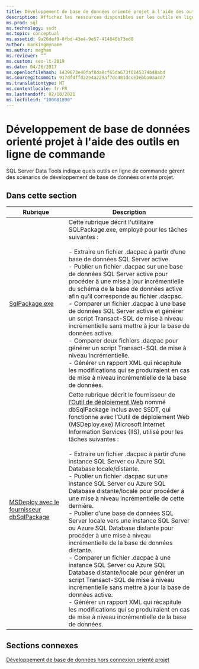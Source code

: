 ```yaml
---
title: Développement de base de données orienté projet à l'aide des outils en ligne de commande
description: Affichez les ressources disponibles sur les outils en ligne de commande que SQL Server Data Tools fournit pour travailler avec des fichiers .dacpac, tels que SQLPackage.exe et dbSqlPackage.
ms.prod: sql
ms.technology: ssdt
ms.topic: conceptual
ms.assetid: 9a26def9-8fbd-43e4-9e57-414840b73ed8
author: markingmyname
ms.author: maghan
ms.reviewer: “”
ms.custom: seo-lt-2019
ms.date: 04/26/2017
ms.openlocfilehash: 1439673e40faf8da8cf65da673f0145374b48abd
ms.sourcegitcommit: 917df4ffd22e4a229af7dc481dcce3ebba0aa4d7
ms.translationtype: HT
ms.contentlocale: fr-FR
ms.lasthandoff: 02/10/2021
ms.locfileid: "100081890"
---
```

# <a name="project-oriented-database-development-using-command-line-tools"></a>Développement de base de données orienté projet à l'aide des outils en ligne de commande

SQL Server Data Tools indique quels outils en ligne de commande gèrent des scénarios de développement de base de données orienté projet.  
  
## <a name="in-this-section"></a>Dans cette section  
  
|Rubrique|Description|  
|-|-|  
|[SqlPackage.exe](../tools/sqlpackage/sqlpackage.md)|Cette rubrique décrit l'utilitaire SQLPackage.exe, employé pour les tâches suivantes :<br /><br />- Extraire un fichier .dacpac à partir d’une base de données SQL Server active.<br />- Publier un fichier .dacpac sur une base de données SQL Server active pour procéder à une mise à jour incrémentielle du schéma de la base de données active afin qu’il corresponde au fichier .dacpac.<br />- Comparer un fichier .dacpac à une base de données SQL Server active et générer un script Transact\-SQL de mise à niveau incrémentielle sans mettre à jour la base de données active.<br />- Comparer deux fichiers .dacpac pour générer un script Transact\-SQL de mise à niveau incrémentielle.<br />- Générer un rapport XML qui récapitule les modifications qui se produiraient en cas de mise à niveau incrémentielle de la base de données.|  
|[MSDeploy avec le fournisseur dbSqlPackage](../ssdt/using-msdeploy-with-dbsqlpackage-provider.md)|Cette rubrique décrit le fournisseur de [l’Outil de déploiement Web](/previous-versions/windows/it-pro/windows-server-2008-R2-and-2008/dd568996(v=ws.10)) nommé dbSqlPackage inclus avec SSDT, qui fonctionne avec l’Outil de déploiement Web (MSDeploy.exe) Microsoft Internet Information Services (IIS), utilisé pour les tâches suivantes :<br /><br />- Extraire un fichier .dacpac à partir d’une instance SQL Server ou Azure SQL Database locale/distante.<br />- Publier un fichier .dacpac sur une instance SQL Server ou Azure SQL Database distante/locale pour procéder à une mise à niveau incrémentielle de cette dernière.<br />- Publier d’une base de données SQL Server locale vers une instance SQL Server ou Azure SQL Database distante pour procéder à une mise à niveau incrémentielle de la base de données distante.<br />- Comparer un fichier .dacpac à une instance SQL Server ou Azure SQL Database distante/locale pour générer un script Transact\-SQL de mise à niveau incrémentielle sans mettre à jour la base de données active.<br />- Générer un rapport XML qui récapitule les modifications qui se produiraient en cas de mise à niveau incrémentielle de la base de données.|  
  
## <a name="related-sections"></a>Sections connexes  
[Développement de base de données hors connexion orienté projet](../ssdt/project-oriented-offline-database-development.md)  
